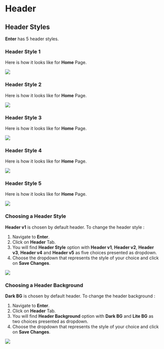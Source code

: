 # Header

## Header Styles

**Enter** has 5 header styles.

### Header Style 1

 Here is how it looks like for **Home** Page.

![](http://transvelo.github.io/docs/enter/images/header-style-1.png)

### Header Style 2

 Here is how it looks like for **Home** Page.

![](http://transvelo.github.io/docs/enter/images/header-style-2.png)

### Header Style 3

 Here is how it looks like for **Home** Page.

![](http://transvelo.github.io/docs/enter/images/header-style-3.png)

### Header Style 4

 Here is how it looks like for **Home** Page.

![](http://transvelo.github.io/docs/enter/images/header-style-3.png)

### Header Style 5

 Here is how it looks like for **Home** Page.

![](http://transvelo.github.io/docs/enter/images/header-style-3.png)

### Choosing a Header Style

**Header v1** is chosen by default header. To change the header style :

1. Navigate to **Enter**.
2. Click on **Header** Tab.
3. You will find **Header Style** option with **Header v1**,  **Header v2**, **Header v3**, **Header v4** and **Header v5** as five choices presented as dropdown.
4. Choose the dropdown that represents the style of your choice and click on **Save Changes**.

![](http://transvelo.github.io/docs/enter/images/theme-options-header.png)

### Choosing a Header Background

**Dark BG** is chosen by default header. To change the header background :

1. Navigate to **Enter**.
2. Click on **Header** Tab.
3. You will find **Header Background** option with **Dark BG** and **Lite BG** as two choices presented as dropdown.
4. Choose the dropdown that represents the style of your choice and click on **Save Changes**.

![](http://transvelo.github.io/docs/enter/images/theme-options-header.png)
